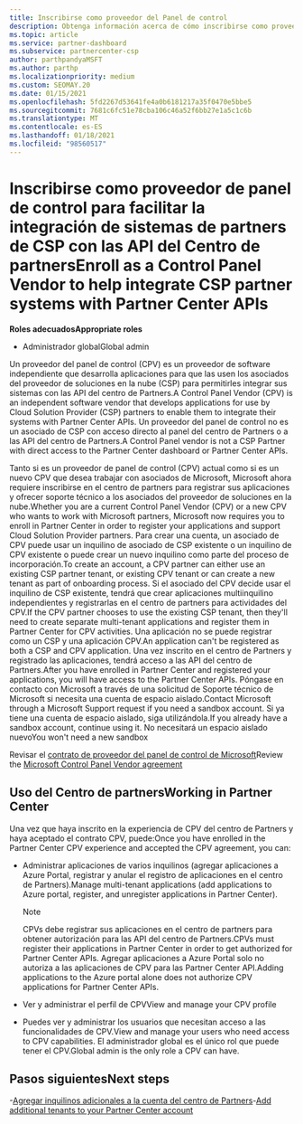 ```yaml
---
title: Inscribirse como proveedor del Panel de control
description: Obtenga información acerca de cómo inscribirse como proveedor del panel de control (CPV) en el centro de partners para que pueda integrar mejor los sistemas de asociados de CSP con las API del centro de Partners.
ms.topic: article
ms.service: partner-dashboard
ms.subservice: partnercenter-csp
author: parthpandyaMSFT
ms.author: parthp
ms.localizationpriority: medium
ms.custom: SEOMAY.20
ms.date: 01/15/2021
ms.openlocfilehash: 5fd2267d53641fe4a0b6181217a35f0470e5bbe5
ms.sourcegitcommit: 7681c6fc51e78cba106c46a52f6bb27e1a5c1c6b
ms.translationtype: MT
ms.contentlocale: es-ES
ms.lasthandoff: 01/18/2021
ms.locfileid: "98560517"
---
```

# <a name="enroll-as-a-control-panel-vendor-to-help-integrate-csp-partner-systems-with-partner-center-apis"></a><span data-ttu-id="a9cf9-103">Inscribirse como proveedor de panel de control para facilitar la integración de sistemas de partners de CSP con las API del Centro de partners</span><span class="sxs-lookup"><span data-stu-id="a9cf9-103">Enroll as a Control Panel Vendor to help integrate CSP partner systems with Partner Center APIs</span></span>


<span data-ttu-id="a9cf9-104">**Roles adecuados**</span><span class="sxs-lookup"><span data-stu-id="a9cf9-104">**Appropriate roles**</span></span>

- <span data-ttu-id="a9cf9-105">Administrador global</span><span class="sxs-lookup"><span data-stu-id="a9cf9-105">Global admin</span></span>

<span data-ttu-id="a9cf9-106">Un proveedor del panel de control (CPV) es un proveedor de software independiente que desarrolla aplicaciones para que las usen los asociados del proveedor de soluciones en la nube (CSP) para permitirles integrar sus sistemas con las API del centro de Partners.</span><span class="sxs-lookup"><span data-stu-id="a9cf9-106">A Control Panel Vendor (CPV) is an independent software vendor that develops applications for use by Cloud Solution Provider (CSP) partners to enable them to integrate their systems with Partner Center APIs.</span></span> <span data-ttu-id="a9cf9-107">Un proveedor del panel de control no es un asociado de CSP con acceso directo al panel del centro de Partners o a las API del centro de Partners.</span><span class="sxs-lookup"><span data-stu-id="a9cf9-107">A Control Panel vendor is not a CSP Partner with direct access to the Partner Center dashboard or Partner Center APIs.</span></span>

<span data-ttu-id="a9cf9-108">Tanto si es un proveedor de panel de control (CPV) actual como si es un nuevo CPV que desea trabajar con asociados de Microsoft, Microsoft ahora requiere inscribirse en el centro de partners para registrar sus aplicaciones y ofrecer soporte técnico a los asociados del proveedor de soluciones en la nube.</span><span class="sxs-lookup"><span data-stu-id="a9cf9-108">Whether you are a current Control Panel Vendor (CPV) or a new CPV who wants to work with Microsoft partners, Microsoft now requires you to enroll in Partner Center in order to register your applications and support Cloud Solution Provider partners.</span></span> <span data-ttu-id="a9cf9-109">Para crear una cuenta, un asociado de CPV puede usar un inquilino de asociado de CSP existente o un inquilino de CPV existente o puede crear un nuevo inquilino como parte del proceso de incorporación.</span><span class="sxs-lookup"><span data-stu-id="a9cf9-109">To create an account, a CPV partner can either use an existing CSP partner tenant, or existing CPV tenant or can create a new tenant as part of onboarding process.</span></span> <span data-ttu-id="a9cf9-110">Si el asociado del CPV decide usar el inquilino de CSP existente, tendrá que crear aplicaciones multiinquilino independientes y registrarlas en el centro de partners para actividades del CPV.</span><span class="sxs-lookup"><span data-stu-id="a9cf9-110">If the CPV partner chooses to use the existing CSP tenant, then they'll need to create separate multi-tenant applications and register them in Partner Center for CPV activities.</span></span> <span data-ttu-id="a9cf9-111">Una aplicación no se puede registrar como un CSP y una aplicación CPV.</span><span class="sxs-lookup"><span data-stu-id="a9cf9-111">An application can't be registered as both a CSP and CPV application.</span></span> <span data-ttu-id="a9cf9-112">Una vez inscrito en el centro de Partners y registrado las aplicaciones, tendrá acceso a las API del centro de Partners.</span><span class="sxs-lookup"><span data-stu-id="a9cf9-112">After you have enrolled in Partner Center and registered your applications, you will have access to the Partner Center APIs.</span></span>  <span data-ttu-id="a9cf9-113">Póngase en contacto con Microsoft a través de una solicitud de Soporte técnico de Microsoft si necesita una cuenta de espacio aislado.</span><span class="sxs-lookup"><span data-stu-id="a9cf9-113">Contact Microsoft through a Microsoft Support request if you need a sandbox account.</span></span> <span data-ttu-id="a9cf9-114">Si ya tiene una cuenta de espacio aislado, siga utilizándola.</span><span class="sxs-lookup"><span data-stu-id="a9cf9-114">If you already have a sandbox account, continue using it.</span></span> <span data-ttu-id="a9cf9-115">No necesitará un espacio aislado nuevo</span><span class="sxs-lookup"><span data-stu-id="a9cf9-115">You won't need a new sandbox</span></span>

<span data-ttu-id="a9cf9-116">Revisar el [contrato de proveedor del panel de control de Microsoft](https://go.microsoft.com/fwlink/?linkid=2055198)</span><span class="sxs-lookup"><span data-stu-id="a9cf9-116">Review the [Microsoft Control Panel Vendor agreement](https://go.microsoft.com/fwlink/?linkid=2055198)</span></span>


## <a name="working-in-partner-center"></a><span data-ttu-id="a9cf9-117">Uso del Centro de partners</span><span class="sxs-lookup"><span data-stu-id="a9cf9-117">Working in Partner Center</span></span>

<span data-ttu-id="a9cf9-118">Una vez que haya inscrito en la experiencia de CPV del centro de Partners y haya aceptado el contrato CPV, puede:</span><span class="sxs-lookup"><span data-stu-id="a9cf9-118">Once you have enrolled in the Partner Center CPV experience and accepted the CPV agreement, you can:</span></span>

- <span data-ttu-id="a9cf9-119">Administrar aplicaciones de varios inquilinos (agregar aplicaciones a Azure Portal, registrar y anular el registro de aplicaciones en el centro de Partners).</span><span class="sxs-lookup"><span data-stu-id="a9cf9-119">Manage multi-tenant applications (add applications to Azure portal, register, and unregister applications in Partner Center).</span></span>

    >[!Note] 
    ><span data-ttu-id="a9cf9-120">CPVs debe registrar sus aplicaciones en el centro de partners para obtener autorización para las API del centro de Partners.</span><span class="sxs-lookup"><span data-stu-id="a9cf9-120">CPVs must register their applications in Partner Center in order to get authorized for Partner Center APIs.</span></span> <span data-ttu-id="a9cf9-121">Agregar aplicaciones a Azure Portal solo no autoriza a las aplicaciones de CPV para las Partner Center API.</span><span class="sxs-lookup"><span data-stu-id="a9cf9-121">Adding applications to the Azure portal alone does not authorize CPV applications for Partner Center APIs.</span></span> 

- <span data-ttu-id="a9cf9-122">Ver y administrar el perfil de CPV</span><span class="sxs-lookup"><span data-stu-id="a9cf9-122">View and manage your CPV profile</span></span> 

- <span data-ttu-id="a9cf9-123">Puedes ver y administrar los usuarios que necesitan acceso a las funcionalidades de CPV.</span><span class="sxs-lookup"><span data-stu-id="a9cf9-123">View and manage your users who need access to CPV capabilities.</span></span> <span data-ttu-id="a9cf9-124">El administrador global es el único rol que puede tener el CPV.</span><span class="sxs-lookup"><span data-stu-id="a9cf9-124">Global admin is the only role a CPV can have.</span></span>

## <a name="next-steps"></a><span data-ttu-id="a9cf9-125">Pasos siguientes</span><span class="sxs-lookup"><span data-stu-id="a9cf9-125">Next steps</span></span>

<span data-ttu-id="a9cf9-126">-[Agregar inquilinos adicionales a la cuenta del centro de Partners](multi-tenant-account.md)</span><span class="sxs-lookup"><span data-stu-id="a9cf9-126">-[Add additional tenants to your Partner Center account](multi-tenant-account.md)</span></span>